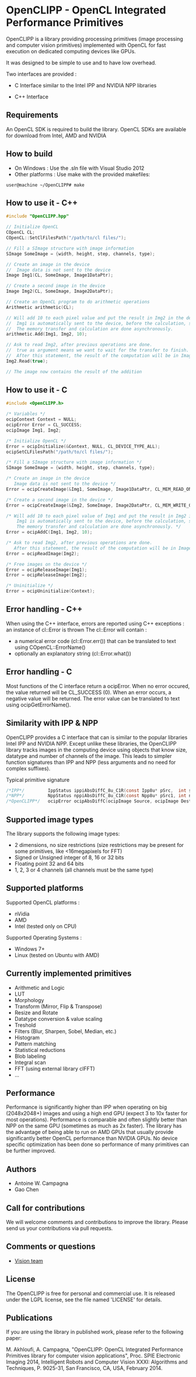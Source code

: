 OpenCLIPP - OpenCL Integrated Performance Primitives
=========================================================

OpenCLIPP is a library providing processing primitives (image processing and computer vision primitives) implemented with OpenCL for fast execution on dedicated computing devices like GPUs.

It was designed to be simple to use and to have low overhead.

Two interfaces are provided :

 - C Interface similar to the Intel IPP and NVIDIA NPP libraries      
      
 - C++ Interface

Requirements
------------

An OpenCL SDK is required to build the library.
OpenCL SDKs are available for download from Intel, AMD and NVIDIA


How to build
------------

 - On Windows : Use the .sln file with Visual Studio 2012
 - Other platforms : Use make with the provided makefiles:
```
user@machine ~/OpenCLIPP# make
```

How to use it - C++
-------------------

``` C++
#include "OpenCLIPP.hpp"

// Initialize OpenCL
COpenCL CL;    
COpenCL::SetClFilesPath("/path/to/cl files/");

// Fill a SImage structure with image information
SImage SomeImage = {width, height, step, channels, type);

// Create an image in the device
//  Image data is not sent to the device
Image Img1(CL, SomeImage, Image1DataPtr);

// Create a second image in the device
Image Img2(CL, SomeImage, Image2DataPtr);

// Create an OpenCL program to do arithmetic operations
Arithmetic arithmetic(CL);

// Will add 10 to each pixel value and put the result in Img2 in the device
//  Img1 is automatically sent to the device, before the calculation, since it was not sent previously.
//  The memory transfer and calculation are done asynchronously.
arithmetic.Add(Img1, Img2, 10);

// Ask to read Img2, after previous operations are done.
//  true as argument means we want to wait for the transfer to finish.
//  After this statement, the result of the computation will be in Image2DataPtr.
Img2.Read(true);

// The image now contains the result of the addition
```

How to use it - C
-----------------

``` C
#include <OpenCLIPP.h>

/* Variables */
ocipContext Context = NULL;
ocipError Error = CL_SUCCESS;
ocipImage Img1, Img2;

/* Initialize OpenCL */
Error = ocipInitialize(&Context, NULL, CL_DEVICE_TYPE_ALL);
ocipSetCLFilesPath("/path/to/cl files/");

/* Fill a SImage structure with image information */
SImage SomeImage = {width, height, step, channels, type};

/* Create an image in the device
   Image data is not sent to the device */
Error = ocipCreateImage(&Img1, SomeImage, Image1DataPtr, CL_MEM_READ_ONLY);

/* Create a second image in the device */
Error = ocipCreateImage(&Img2, SomeImage, Image2DataPtr, CL_MEM_WRITE_ONLY);

/* Will add 10 to each pixel value of Img1 and put the result in Img2 in the device
    Img1 is automatically sent to the device, before the calculation, since it was not sent previously.
    The memory transfer and calculation are done asynchronously. */
Error = ocipAddC(Img1, Img2, 10);

/* Ask to read Img2, after previous operations are done.
   After this statement, the result of the computation will be in Image2DataPtr. */
Error = ocipReadImage(Img2);

/* Free images on the device */
Error = ocipReleaseImage(Img1);
Error = ocipReleaseImage(Img2);

/* Uninitialize */
Error = ocipUninitialize(Context);
```

Error handling - C++
--------------------

When using the C++ interface, errors are reported using C++ exceptions : an instance of cl::Error is thrown
The cl::Error will contain :

 - a numerical error code (cl::Error.err()) that can be translated to text using COpenCL::ErrorName()
 - optionally an explanatory string (cl::Error.what())

Error handling - C
------------------

Most functions of the C interface return a ocipError.
When no error occured, the value returned will be CL_SUCCESS (0). When an error occurs, a negative value will be returned. The error value can be translated to text using ocipGetErrorName().

Similarity with IPP & NPP
-------------------------

OpenCLIPP provides a C interface that can is similar to the popular libraries Intel IPP and NVIDIA NPP.
Except unlike these libraries, the OpenCLIPP library tracks images in the computing device using objects that know size, datatype and number of channels of the image. This leads to simpler function signatures than IPP and NPP (less arguments and no need for complex suffixes).

Typical primitive signature
``` C
/*IPP*/			IppStatus ippiAbsDiffC_8u_C1R(const Ipp8u* pSrc,  int srcStep,   Ipp8u* pDst, int dstStep,  IppiSize roiSize,  int value);
/*NPP*/			NppStatus nppiAbsDiffC_8u_C1R(const Npp8u* pSrc1, int nSrc1Step, Npp8u* pDst, int nDstStep, NppiSize oSizeROI, Npp8u nConstant);
/*OpenCLIPP*/	ocipError ocipAbsDiffC(ocipImage Source, ocipImage Dest, float value);
```


Supported image types
---------------------

The library supports the following image types:

- 2 dimensions, no size restrictions (size restrictions may be present for some primitives, like <16megapixels for FFT)
- Signed or Unsigned integer of 8, 16 or 32 bits
- Floating point 32 and 64 bits
- 1, 2, 3 or 4 channels (all channels must be the same type)
	
Supported platforms
-------------------

Supported OpenCL platforms :

- nVidia
- AMD
- Intel (tested only on CPU)
	
Supported Operating Systems :

- Windows 7+
- Linux (tested on Ubuntu with AMD)
	

Currently implemented primitives
--------------------------------

- Arithmetic and Logic
- LUT
- Morphology
- Transform (Mirror, Flip & Transpose)
- Resize and Rotate
- Datatype conversion & value scaling
- Treshold
- Filters (Blur, Sharpen, Sobel, Median, etc.)
- Histogram
- Pattern matching
- Statistical reductions
- Blob labeling
- Integral scan
- FFT (using external library clFFT)
- ...

Performance
-----------

Performance is significantly higher than IPP when operating on big (2048x2048+) images and using a high end GPU (expect 3 to 10x faster for most operations).
Performance is comparable and often slightly better than NPP on the same GPU (sometimes as much as 2x faster).
The library has the advantage of being able to run on AMD GPUs that usually provide significantly better OpenCL performance than NVIDIA GPUs.
No device specific optimization has been done so performance of many primitives can be further improved.

Authors
------------

- Antoine W. Campagna 
- Gao Chen

Call for contributions
----------------------

We will welcome comments and contributions to improve the library.
Please send us your contributions via pull requests.


Comments or questions
---------------------

- [Vision team](mailto:vision@crvi.ca)

License
-------

The OpenCLIPP is free for personal and commercial use.
It is released under the LGPL license, see the file named 'LICENSE' for details.

Publications
------------

If you are using the library in published work, please refer to the following paper:

M. Akhloufi, A. Campagna, "OpenCLIPP: OpenCL Integrated Performance Primitives library for computer vision applications", Proc. SPIE Electronic Imaging 2014, Intelligent Robots and Computer Vision XXXI: Algorithms and Techniques, P. 9025-31, San Francisco, CA, USA, February 2014.

